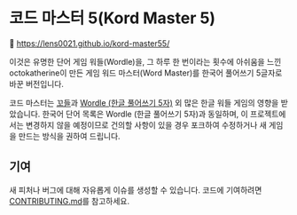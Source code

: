 # 코드 마스터 5(Kord Master 5)

🔗 https://lens0021.github.io/kord-master55/

이것은 유명한 단어 게임 워들(Wordle)을, 그 하루 한 번이라는 횟수에 아쉬움을 느낀 octokatherine이
만든 게임 워드 마스터(Word Master)를 한국어 풀어쓰기 5글자로 바꾼 버전입니다.

코드 마스터는 [꼬들]과 [Wordle (한글 풀어쓰기 5자)] 외 많은 한글 워들 게임의 영향을 받았습니다.
한국어 단어 목록은 Wordle (한글 풀어쓰기 5자)과 동일하며, 이 프로젝트에서는 변경하지 않을 예정이므로
건의할 사항이 있을 경우 포크하여 수정하거나 새 게임을 만드는 방식을 권하여 드립니다.

## 기여

새 피처나 버그에 대해 자유롭게 이슈를 생성할 수 있습니다. 코드에 기여하려면 [CONTRIBUTING.md]를
참고하세요.

[CC0]: https://www.wikidata.org/wiki/Wikidata:Text_of_the_Creative_Commons_Public_Domain_Dedication
[위키데이터의 저작권 페이지]: https://www.wikidata.org/wiki/Wikidata:Copyright
[꼬들]: https://kordle.pages.dev/
[Wordle (한글 풀어쓰기 5자)]: https://nakosung.github.io/wordle/
[CONTRIBUTING.md]: https://github.com/lens0021/kord-master5/blob/main/CONTRIBUTING.md
